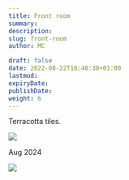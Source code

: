 ```yaml
---
title: Front room
summary: 
description: 
slug: front-room
author: MC

draft: false
date: 2022-08-22T16:48:38+01:00
lastmod: 
expiryDate: 
publishDate: 
weight: 6
---
```


Terracotta tiles.

![](/images/9419.jpeg)

Aug 2024


![](/images/6305.jpeg)



  